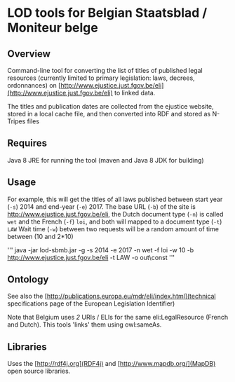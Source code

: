 # LOD tools for Belgian Staatsblad / Moniteur belge

## Overview

Command-line tool for converting the list of titles of published legal resources 
(currently limited to primary legislation: laws, decrees, ordonnances) on 
[http://www.ejustice.just.fgov.be/eli](http://www.ejustice.just.fgov.be/eli) to linked data.

The titles and publication dates are collected from the ejustice website, stored in a local cache file,
and then converted into RDF and stored as N-Tripes files

## Requires

Java 8 JRE for running the tool (maven and Java 8 JDK for building)

## Usage

For example, this will get the titles of all laws published between start year (`-s`) 2014 and end-year (`-e`) 2017.
The base URL (`-b`) of the site is http://www.ejustice.just.fgov.be/eli, the Dutch document type (`-n`) is called `wet` 
and the French (`-f`) `loi`, and both will mapped to a document type (`-t`) `LAW`
Wait time (`-w`) between two requests will be a random amount of time between (10 and 2*10)

'''
java -jar lod-sbmb.jar -g -s 2014 -e 2017 -n wet -f loi -w 10 -b http://www.ejustice.just.fgov.be/eli -t LAW -o out\const
'''

## Ontology

See also the
[http://publications.europa.eu/mdr/eli/index.html](technical specifications page of the European Legislation Identifier)

Note that Belgium uses _2_ URIs / ELIs for the same eli:LegalResource (French and Dutch). This tools 'links' them using owl:sameAs.

## Libraries

Uses the [http://rdf4j.org](RDF4j) and [http://www.mapdb.org/](MapDB) open source libraries.




